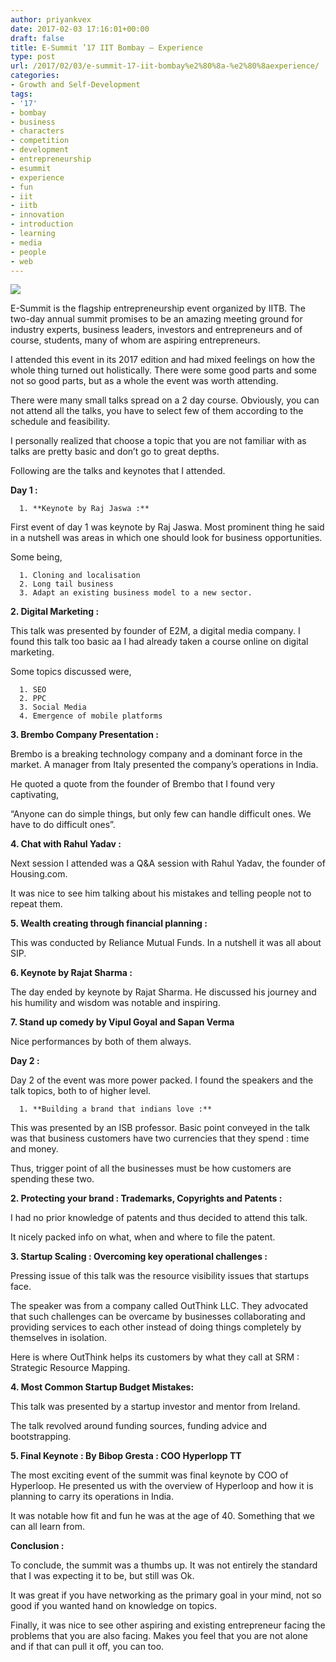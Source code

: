 ```yaml
---
author: priyankvex
date: 2017-02-03 17:16:01+00:00
draft: false
title: E-Summit ’17 IIT Bombay — Experience
type: post
url: /2017/02/03/e-summit-17-iit-bombay%e2%80%8a-%e2%80%8aexperience/
categories:
- Growth and Self-Development
tags:
- '17'
- bombay
- business
- characters
- competition
- development
- entrepreneurship
- esummit
- experience
- fun
- iit
- iitb
- innovation
- introduction
- learning
- media
- people
- web
---
```











![](https://cdn-images-1.medium.com/max/800/1*gtp7MbvZZepvaEddKjBNOA.jpeg)









E-Summit is the flagship entrepreneurship event organized by IITB. The two-day annual summit promises to be an amazing meeting ground for industry experts, business leaders, investors and entrepreneurs and of course, students, many of whom are aspiring entrepreneurs.




I attended this event in its 2017 edition and had mixed feelings on how the whole thing turned out holistically. There were some good parts and some not so good parts, but as a whole the event was worth attending.




There were many small talks spread on a 2 day course. Obviously, you can not attend all the talks, you have to select few of them according to the schedule and feasibility.




I personally realized that choose a topic that you are not familiar with as talks are pretty basic and don’t go to great depths.




Following are the talks and keynotes that I attended.




**Day 1 :**






	  1. **Keynote by Raj Jaswa :**



First event of day 1 was keynote by Raj Jaswa. Most prominent thing he said in a nutshell was areas in which one should look for business opportunities.




Some being,






	  1. Cloning and localisation
	  2. Long tail business
	  3. Adapt an existing business model to a new sector.



**2. Digital Marketing :**




This talk was presented by founder of E2M, a digital media company. I found this talk too basic aa I had already taken a course online on digital marketing.




Some topics discussed were,






	  1. SEO
	  2. PPC
	  3. Social Media
	  4. Emergence of mobile platforms



**3. Brembo Company Presentation :**




Brembo is a breaking technology company and a dominant force in the market. A manager from Italy presented the company’s operations in India.




He quoted a quote from the founder of Brembo that I found very captivating,




“Anyone can do simple things, but only few can handle difficult ones. We have to do difficult ones”.




**4. Chat with Rahul Yadav :**




Next session I attended was a Q&A session with Rahul Yadav, the founder of Housing.com.




It was nice to see him talking about his mistakes and telling people not to repeat them.




**5. Wealth creating through financial planning :**




This was conducted by Reliance Mutual Funds. In a nutshell it was all about SIP.




**6. Keynote by Rajat Sharma :**




The day ended by keynote by Rajat Sharma. He discussed his journey and his humility and wisdom was notable and inspiring.




**7. Stand up comedy by Vipul Goyal and Sapan Verma**




Nice performances by both of them always.




**Day 2 :**




Day 2 of the event was more power packed. I found the speakers and the talk topics, both to of higher level.






	  1. **Building a brand that indians love :**



This was presented by an ISB professor. Basic point conveyed in the talk was that business customers have two currencies that they spend : time and money.




Thus, trigger point of all the businesses must be how customers are spending these two.




**2. Protecting your brand : Trademarks, Copyrights and Patents :**




I had no prior knowledge of patents and thus decided to attend this talk.




It nicely packed info on what, when and where to file the patent.




**3. Startup Scaling : Overcoming key operational challenges :**




Pressing issue of this talk was the resource visibility issues that startups face.




The speaker was from a company called OutThink LLC. They advocated that such challenges can be overcame by businesses collaborating and providing services to each other instead of doing things completely by themselves in isolation.




Here is where OutThink helps its customers by what they call at SRM : Strategic Resource Mapping.




**4. Most Common Startup Budget Mistakes:**




This talk was presented by a startup investor and mentor from Ireland.




The talk revolved around funding sources, funding advice and bootstrapping.




**5. Final Keynote : By Bibop Gresta : COO Hyperlopp TT**




The most exciting event of the summit was final keynote by COO of Hyperloop. He presented us with the overview of Hyperloop and how it is planning to carry its operations in India.




It was notable how fit and fun he was at the age of 40. Something that we can all learn from.




**Conclusion :**




To conclude, the summit was a thumbs up. It was not entirely the standard that I was expecting it to be, but still was Ok.




It was great if you have networking as the primary goal in your mind, not so good if you wanted hand on knowledge on topics.




Finally, it was nice to see other aspiring and existing entrepreneur facing the problems that you are also facing. Makes you feel that you are not alone and if that can pull it off, you can too.
